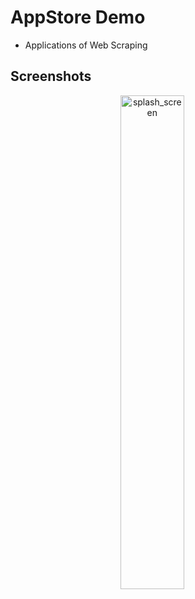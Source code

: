 # AppStore Demo

- Applications of Web Scraping

## Screenshots

<p align="center">
  <img src="[https://github.com/Akash616/StartPattern/blob/master/s4.png](https://github.com/Akash616/AppStoreDemo/blob/master/img.png)" alt="splash_screen" width="45%" style="margin-right: 10%;">
</p>
